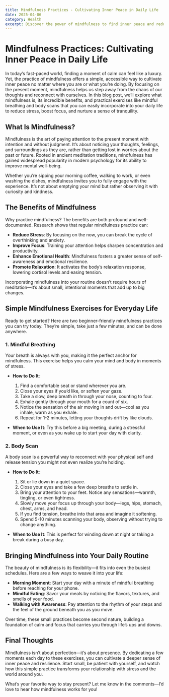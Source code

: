 ```yaml
---
title: Mindfulness Practices - Cultivating Inner Peace in Daily Life
date: 2025-04-06
category: Health
excerpt: Discover the power of mindfulness to find inner peace and reduce stress with simple, practical exercises you can integrate into your everyday routine.
---
```


# Mindfulness Practices: Cultivating Inner Peace in Daily Life

In today’s fast-paced world, finding a moment of calm can feel like a luxury. Yet, the practice of mindfulness offers a simple, accessible way to cultivate inner peace no matter where you are or what you’re doing. By focusing on the present moment, mindfulness helps us step away from the chaos of our thoughts and reconnect with ourselves. In this blog post, we’ll explore what mindfulness is, its incredible benefits, and practical exercises like mindful breathing and body scans that you can easily incorporate into your daily life to reduce stress, boost focus, and nurture a sense of tranquility.

## What Is Mindfulness?

Mindfulness is the art of paying attention to the present moment with intention and without judgment. It’s about noticing your thoughts, feelings, and surroundings as they are, rather than getting lost in worries about the past or future. Rooted in ancient meditation traditions, mindfulness has gained widespread popularity in modern psychology for its ability to improve mental well-being.

Whether you’re sipping your morning coffee, walking to work, or even washing the dishes, mindfulness invites you to fully engage with the experience. It’s not about emptying your mind but rather observing it with curiosity and kindness.

## The Benefits of Mindfulness

Why practice mindfulness? The benefits are both profound and well-documented. Research shows that regular mindfulness practice can:

- **Reduce Stress**: By focusing on the now, you can break the cycle of overthinking and anxiety.
- **Improve Focus**: Training your attention helps sharpen concentration and productivity.
- **Enhance Emotional Health**: Mindfulness fosters a greater sense of self-awareness and emotional resilience.
- **Promote Relaxation**: It activates the body’s relaxation response, lowering cortisol levels and easing tension.

Incorporating mindfulness into your routine doesn’t require hours of meditation—it’s about small, intentional moments that add up to big changes.

## Simple Mindfulness Exercises for Everyday Life

Ready to get started? Here are two beginner-friendly mindfulness practices you can try today. They’re simple, take just a few minutes, and can be done anywhere.

### 1. Mindful Breathing

Your breath is always with you, making it the perfect anchor for mindfulness. This exercise helps you calm your mind and body in moments of stress.

- **How to Do It**:
  1. Find a comfortable seat or stand wherever you are.
  2. Close your eyes if you’d like, or soften your gaze.
  3. Take a slow, deep breath in through your nose, counting to four.
  4. Exhale gently through your mouth for a count of six.
  5. Notice the sensation of the air moving in and out—cool as you inhale, warm as you exhale.
  6. Repeat for 1-2 minutes, letting your thoughts drift by like clouds.

- **When to Use It**: Try this before a big meeting, during a stressful moment, or even as you wake up to start your day with clarity.

### 2. Body Scan

A body scan is a powerful way to reconnect with your physical self and release tension you might not even realize you’re holding.

- **How to Do It**:
  1. Sit or lie down in a quiet space.
  2. Close your eyes and take a few deep breaths to settle in.
  3. Bring your attention to your feet. Notice any sensations—warmth, tingling, or even tightness.
  4. Slowly move your focus up through your body—legs, hips, stomach, chest, arms, and head.
  5. If you find tension, breathe into that area and imagine it softening.
  6. Spend 5-10 minutes scanning your body, observing without trying to change anything.

- **When to Use It**: This is perfect for winding down at night or taking a break during a busy day.

## Bringing Mindfulness into Your Daily Routine

The beauty of mindfulness is its flexibility—it fits into even the busiest schedules. Here are a few ways to weave it into your life:

- **Morning Moment**: Start your day with a minute of mindful breathing before reaching for your phone.
- **Mindful Eating**: Savor your meals by noticing the flavors, textures, and smells of your food.
- **Walking with Awareness**: Pay attention to the rhythm of your steps and the feel of the ground beneath you as you move.

Over time, these small practices become second nature, building a foundation of calm and focus that carries you through life’s ups and downs.

## Final Thoughts

Mindfulness isn’t about perfection—it’s about presence. By dedicating a few moments each day to these exercises, you can cultivate a deeper sense of inner peace and resilience. Start small, be patient with yourself, and watch how this simple practice transforms your relationship with stress and the world around you.

What’s your favorite way to stay present? Let me know in the comments—I’d love to hear how mindfulness works for you!
